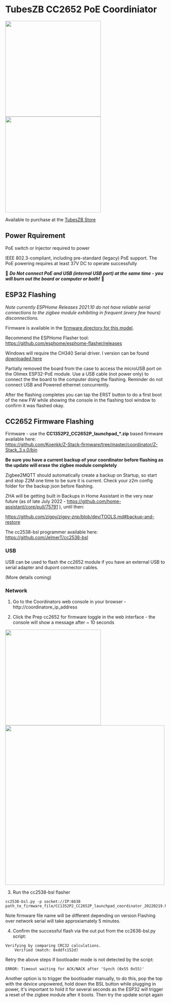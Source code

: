 # TubesZB CC2652 PoE Coordiniator

<p float="left">
 <img src="https://github.com/tube0013/tube_gateways/raw/main/models/current/tubeszb-cc2652-poe-2022/images/tubeszb-cc2652-poe-2022.webp" width="300" height = "300">
 <img src="https://github.com/tube0013/tube_gateways/raw/main/models/current/tubeszb-cc2652-poe-2022/images/tubeszb-cc2652-poe-2022_open.webp" width="300" height="300">
 </p>

 Available to purchase at the [TubesZB Store](https://www.tubeszb.com/product/cc2652_coordinator/47) 

## Power Rquirement
PoE switch or Injector required to power

IEEE 802.3-compliant, including pre-standard (legacy) PoE support. The PoE powering requires at least 37V DC to operate successfully

🔴 **_Do Not connect PoE and USB (internal USB port) at the same time - you will burn out the board or computer or both!_** 🔴

## ESP32 Flashing

*Note currently ESPHome Releases 2021.10 do not have reliable serial connections to the zigbee module exhibiting in frequent (every few hours) disconnections.*

Firmware is available in the [firmware directory for this model](https://github.com/tube0013/tube_gateways/tree/main/models/current/tubeszb-cc2652-poe-2022/firmware/esphome).

Recommend the ESPHome Flasher tool:
https://github.com/esphome/esphome-flasher/releases

Windows will require the CH340 Serial driver. I version can be found [downloaded here](https://www.olimex.com/Products/Breadboarding/BB-CH340T/resources/CH341SER.zip)

Partially removed the board from the case to access the microUSB port on the Olimex ESP32-PoE module. Use a USB cable (not power only) to connect the the board to the computer doing the flashing. Reminder do not connect USB and Powered ethernet concurrently.


After the flashing completes you can tap the ERST button to do a first boot of the new FW while showing the console in the flashing tool window to confirm it was flashed okay.


## CC2652 Firmware Flashing

Firmware - use the **CC1352P2_CC2652P_launchpad_*.zip** based firmware available here:  
https://github.com/Koenkk/Z-Stack-firmware/tree/master/coordinator/Z-Stack_3.x.0/bin

**Be sure you have a current backup of your coordinator before flashing as the update will erase the zigbee module completely** 

Zigbee2MQTT should automatically create a backup on Startup, so start and stop Z2M one time to be sure it is current. Check your z2m config folder for the backup json before flashing.

ZHA will be getting built in Backups in Home Assistant in the very near future (as of late July 2022 - https://github.com/home-assistant/core/pull/75791 ), until then:

https://github.com/zigpy/zigpy-znp/blob/dev/TOOLS.md#backup-and-restore


The cc2538-bsl programmer available here: 
https://github.com/JelmerT/cc2538-bsl


### USB

USB can be used to flash the cc2652 module if you have an external USB to serial adapter and dupont connector cables.

(More details coming)

### Network

1. Go to the Coordinators web console in your browser - http://coordinatore_ip_address

2. Click the Prep cc2652 for firmware toggle in the web interface - the console will show a message after ~ 10 seconds

<img src="https://github.com/tube0013/tube_gateways/raw/main/images/cc2652_web1.png" width="300">

<img src="https://github.com/tube0013/tube_gateways/raw/main/images/cc2652_fw_debuglog.png" width="500">


3. Run the cc2538-bsl flasher
```
cc2538-bsl.py -p socket://IP:6638 path_to_firmware_file/CC1352P2_CC2652P_launchpad_coordinator_20220219.hex
```
Note firmware file name will be different depending on version
Flashing over network serial will take approxiamately 5 minutes.

4. Confirm the successful flash via the out put from the cc2638-bsl.py script:
```
Verifying by comparing CRC32 calculations.
    Verified (match: 0xddfc152d)
```

Retry the above steps if bootloader mode is not detected by the script:

```
ERROR: Timeout waiting for ACK/NACK after 'Synch (0x55 0x55)'
```

Another option is to trigger the bootloader manually, to do this, pop the top with the device unpowered, hold down the BSL button while plugging in power, it's important to hold it for several seconds as the ESP32 will trigger a reset of the zigbee module after it boots. Then try the update script again




